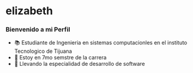 # elizabeth
### Bienvenido a mi Perfil 
- :books: Estudiante de Ingenieria en sistemas computacionles en el instituto Tecnologico de Tijuana
- :date: Estoy en 7mo semstre de la carrera 
- :crown: Llevando la especialidad de desarrollo de software 
